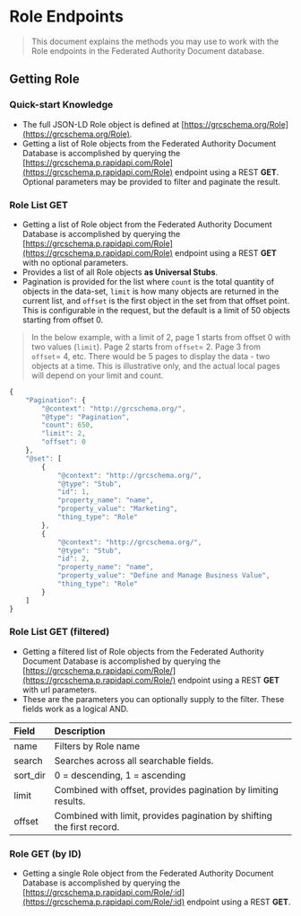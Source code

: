 # Role Endpoints

> This document explains the methods you may use to work with the Role endpoints in the Federated Authority Document database.

## Getting Role

### Quick-start Knowledge

* The full JSON-LD Role object is defined at [https://grcschema.org/Role](https://grcschema.org/Role).
* Getting a list of Role objects from the Federated Authority Document Database is accomplished by querying the [https://grcschema.p.rapidapi.com/Role](https://grcschema.p.rapidapi.com/Role) endpoint using a REST **GET**. Optional parameters may be provided to filter and paginate the result.

### Role List GET

* Getting a list of Role object from the Federated Authority Document Database is accomplished by querying the [https://grcschema.p.rapidapi.com/Role](https://grcschema.p.rapidapi.com/Role) endpoint using a REST **GET** with no optional parameters.
* Provides a list of all Role objects **as Universal Stubs**.
* Pagination is provided for the list where `count` is the total quantity of objects in the data-set, `limit` is how many objects are returned in the current list, and `offset` is the first object in the set from that offset point. This is configurable in the request, but the default is a limit of 50 objects starting from offset 0.

> In the below example, with a limit of 2, page 1 starts from offset 0 with two values \(`limit`\). Page 2 starts from `offset`= 2. Page 3 from `offset`= 4, etc. There would be 5 pages to display the data - two objects at a time. This is illustrative only, and the actual local pages will depend on your limit and count.

```javascript
{
    "Pagination": {
        "@context": "http://grcschema.org/",
        "@type": "Pagination",
        "count": 650,
        "limit": 2,
        "offset": 0
    },
    "@set": [
        {
            "@context": "http://grcschema.org/",
            "@type": "Stub",
            "id": 1,
            "property_name": "name",
            "property_value": "Marketing",
            "thing_type": "Role"
        },
        {
            "@context": "http://grcschema.org/",
            "@type": "Stub",
            "id": 2,
            "property_name": "name",
            "property_value": "Define and Manage Business Value",
            "thing_type": "Role"
        }
    ]
}
```

### Role List GET \(filtered\)

* Getting a filtered list of Role objects from the Federated Authority Document Database is accomplished by querying the [https://grcschema.p.rapidapi.com/Role/](https://grcschema.p.rapidapi.com/Role/) endpoint using a REST **GET** with url parameters.
* These are the parameters you can optionally supply to the filter. These fields work as a logical AND.

| Field | Description |
| :--- | :--- |
| name | Filters by Role name |
| search | Searches across all searchable fields. |
| sort\_dir | 0 = descending, 1 = ascending |
| limit | Combined with offset, provides pagination by limiting results. |
| offset | Combined with limit, provides pagination by shifting the first record. |

### Role GET \(by ID\)

* Getting a single Role object from the Federated Authority Document Database is accomplished by querying the [https://grcschema.p.rapidapi.com/Role/:id](https://grcschema.p.rapidapi.com/Role/:id) endpoint using a REST **GET**.

